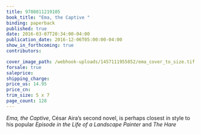 ```yaml
---
title: 9780811219105
book_title: "Ema, the Captive "
binding: paperback
published: true
date: 2016-03-07T20:34:00-04:00
publication_date: 2016-12-06T05:00:00-04:00
show_in_forthcoming: true
contributors:

cover_image_path: /webhook-uploads/1457111955852/ema_cover_to_size.tif
forsale: true
saleprice:
shipping_charge:
price_us: 14.95
price_cn:
trim_size: 5 x 7
page_count: 128
---
```

_Ema, the Captive_, César Aira’s second novel, is perhaps closest in style to his popular _Episode in the Life of a Landscape Painter_ and _The Hare_


